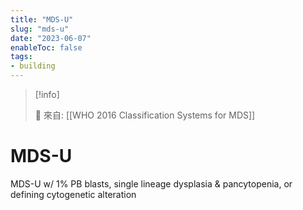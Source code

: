 ```yaml
---
title: "MDS-U"
slug: "mds-u"
date: "2023-06-07"
enableToc: false
tags:
- building
---
```


> [!info]
>
> 🌱 來自: [[WHO 2016 Classification Systems for MDS]]

# MDS-U

MDS-U
w/ 1% PB blasts, single lineage dysplasia & pancytopenia, or defining cytogenetic alteration
